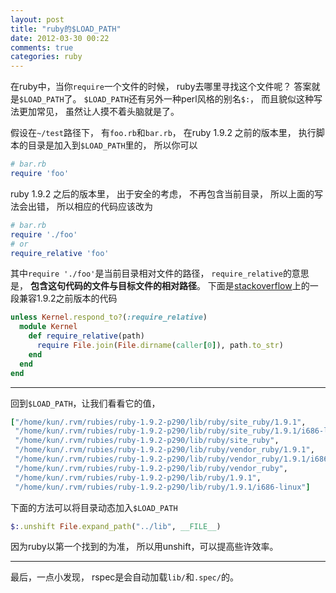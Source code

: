 ```yaml
---
layout: post
title: "ruby的$LOAD_PATH"
date: 2012-03-30 00:22
comments: true
categories: ruby
---
```


在ruby中，当你`require`一个文件的时候，
ruby去哪里寻找这个文件呢？
答案就是`$LOAD_PATH`了。
`$LOAD_PATH`还有另外一种perl风格的别名`$:`，
而且貌似这种写法更加常见，
虽然让人摸不着头脑就是了。

假设在`~/test`路径下，
有`foo.rb`和`bar.rb`，
在ruby 1.9.2 之前的版本里，
执行脚本的目录是加入到`$LOAD_PATH`里的，
所以你可以

``` ruby
# bar.rb
require 'foo'
```

ruby 1.9.2 之后的版本里，
出于安全的考虑，
不再包含当前目录，
所以上面的写法会出错，
所以相应的代码应该改为

``` ruby
# bar.rb
require './foo'
# or
require_relative 'foo'
```

其中`require './foo'`是当前目录相对文件的路径，
`require_relative`的意思是，
**包含这句代码的文件与目标文件的相对路径**。
下面是[stackoverflow][1]上的一段兼容1.9.2之前版本的代码

``` ruby
unless Kernel.respond_to?(:require_relative)
  module Kernel
    def require_relative(path)
      require File.join(File.dirname(caller[0]), path.to_str)
    end
  end
end
```

---------------------------------------

回到`$LOAD_PATH`，让我们看看它的值，

``` ruby
["/home/kun/.rvm/rubies/ruby-1.9.2-p290/lib/ruby/site_ruby/1.9.1",
 "/home/kun/.rvm/rubies/ruby-1.9.2-p290/lib/ruby/site_ruby/1.9.1/i686-linux",
 "/home/kun/.rvm/rubies/ruby-1.9.2-p290/lib/ruby/site_ruby",
 "/home/kun/.rvm/rubies/ruby-1.9.2-p290/lib/ruby/vendor_ruby/1.9.1",
 "/home/kun/.rvm/rubies/ruby-1.9.2-p290/lib/ruby/vendor_ruby/1.9.1/i686-linux",
 "/home/kun/.rvm/rubies/ruby-1.9.2-p290/lib/ruby/vendor_ruby",
 "/home/kun/.rvm/rubies/ruby-1.9.2-p290/lib/ruby/1.9.1",
 "/home/kun/.rvm/rubies/ruby-1.9.2-p290/lib/ruby/1.9.1/i686-linux"]
```

下面的方法可以将目录动态加入`$LOAD_PATH`

``` ruby
$:.unshift File.expand_path("../lib", __FILE__)
```

因为ruby以第一个找到的为准，
所以用unshift，可以提高些许效率。

---------------------------------------

最后，一点小发现，
rspec是会自动加载`lib/`和`.spec/`的。

[1]: http://stackoverflow.com/questions/4333286/ruby-require-vs-require-relative-best-practice-to-workaround-running-in-both
